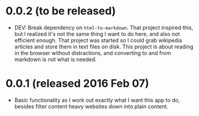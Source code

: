 # 0.0.2 (to be released)

* DEV: Break dependency on `html-to-markdown`. That project inspired this, but
  I realized it's not the same thing I want to do here, and also not efficient
  enough. That project was started so I could grab wikipedia articles and store
  them in text files on disk. This project is about reading in the browser without
  distractions, and converting to and from markdown is not what is needed.



# 0.0.1 (released 2016 Feb 07)

* Basic functionality as I work out exactly what I want this app to do, besides
  filter content heavy websites down into plain content.
